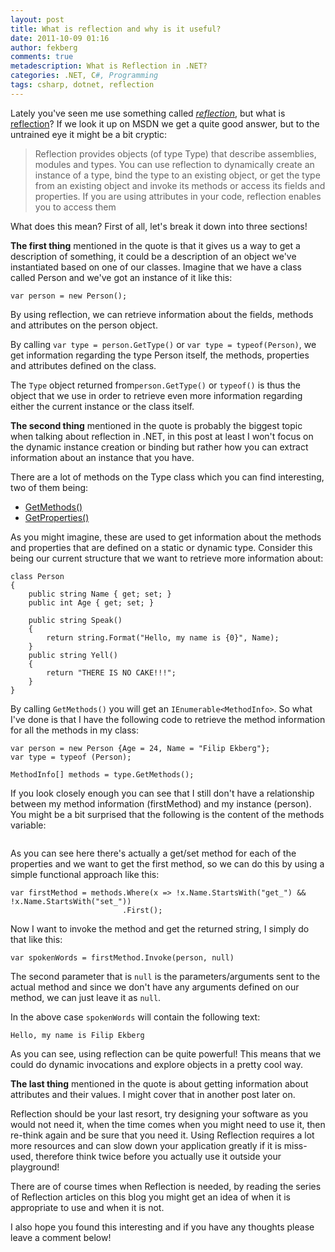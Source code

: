 ```yaml
---
layout: post
title: What is reflection and why is it useful?
date: 2011-10-09 01:16
author: fekberg
comments: true
metadescription: What is Reflection in .NET?
categories: .NET, C#, Programming
tags: csharp, dotnet, reflection
---
```

Lately you've seen me use something called <em><a href="http://msdn.microsoft.com/en-us/library/ms173183(v=VS.100).aspx">reflection</a></em>, but what is <a href="http://msdn.microsoft.com/en-us/library/ms173183(v=VS.100).aspx">reflection</a>? If we look it up on MSDN we get a quite good answer, but to the untrained eye it might be a bit cryptic<!--excerpt-->:

<blockquote>Reflection provides objects (of type Type) that describe assemblies, modules and types. You can use reflection to dynamically create an instance of a type, bind the type to an existing object, or get the type from an existing object and invoke its methods or access its fields and properties. If you are using attributes in your code, reflection enables you to access them</blockquote>

What does this mean? First of all, let's break it down into three sections!

<strong>The first thing</strong> mentioned in the quote is that it gives us a way to get a description of something, it could be a description of an object we've instantiated based on one of our classes. Imagine that we have a class called Person and we've got an instance of it like this:

    var person = new Person();

By using reflection, we can retrieve information about the fields, methods and attributes on the person object. 

By calling `var type = person.GetType()` or `var type = typeof(Person)`, we get information regarding the type Person itself, the methods, properties and attributes defined on the class.

The `Type` object returned from`person.GetType()` or `typeof()`  is thus the object that we use in order to retrieve even more information regarding either the current instance or the class itself.

<strong>The second thing</strong> mentioned in the quote is probably the biggest topic when talking about reflection in .NET, in this post at least I won't focus on the dynamic instance creation or binding but rather how you can extract information about an instance that you have.

There are a lot of methods on the Type class which you can find interesting, two of them being:
<ul>
	<li><a href="http://msdn.microsoft.com/en-us/library/td205ybf.aspx">GetMethods()</a></li>
	<li><a href="http://msdn.microsoft.com/en-us/library/aky14axb.aspx">GetProperties()</a></li>
</ul>

As you might imagine, these are used to get information about the methods and properties that are defined on a static or dynamic type. Consider this being our current structure that we want to retrieve more information about:

    class Person
    {
        public string Name { get; set; }
        public int Age { get; set; }

        public string Speak()
        {
            return string.Format("Hello, my name is {0}", Name);
        }
        public string Yell()
        {
            return "THERE IS NO CAKE!!!";
        }
    }

By calling `GetMethods()` you will get an `IEnumerable<MethodInfo>`. So what I've done is that I have the following code to retrieve the method information for all the methods in my class:

    var person = new Person {Age = 24, Name = "Filip Ekberg"};
    var type = typeof (Person);

    MethodInfo[] methods = type.GetMethods();

If you look closely enough you can see that I still don't have a relationship between my method information (firstMethod) and my instance (person). You might be a bit surprised that the following is the content of the methods variable:

<img src="http://cdn.filipekberg.se/fekberg-blog/what-is-reflection-and-why-is-it-useful/getMethods.png" alt="" />

As you can see here there's actually a get/set method for each of the properties and we want to get the first method, so we can do this by using a simple functional approach like this:

    var firstMethod = methods.Where(x => !x.Name.StartsWith("get_") && !x.Name.StartsWith("set_"))
                             .First();

Now I want to invoke the method and get the returned string, I simply do that like this:

    var spokenWords = firstMethod.Invoke(person, null)

The second parameter that is `null` is the parameters/arguments sent to the actual method and since we don't have any arguments defined on our method, we can just leave it as `null`.

In the above case `spokenWords` will contain the following text:

`Hello, my name is Filip Ekberg`

As you can see, using reflection can be quite powerful! This means that we could do dynamic invocations and explore objects in a pretty cool way.

<strong>The last thing</strong> mentioned in the quote is about getting information about attributes and their values. I might cover that in another post later on.

Reflection should be your last resort, try designing your software as you would not need it, when the time comes when you might need to use it, then re-think again and be sure that you need it. Using Reflection requires a lot more resources and can slow down your application greatly if it is miss-used, therefore think twice before you actually use it outside your playground!

There are of course times when Reflection is needed, by reading the series of Reflection articles on this blog you might get an idea of when it is appropriate to use and when it is not.

I also hope you found this interesting and if you have any thoughts please leave a comment below!
